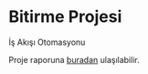 Bitirme Projesi
===============

İş Akışı Otomasyonu

Proje raporuna [buradan](https://dl.dropboxusercontent.com/u/34691497/Bitirme_Raporu_Coskun_Deniz.pdf) ulaşılabilir.
